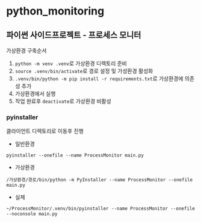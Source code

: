 # python_monitoring
## 파이썬 사이드프로젝트 - 프로세스 모니터

가상환경 구축순서
1. ```python -m venv .venv```로 가상환경 디렉토리 준비
2. ```source .venv/bin/activate```로 경로 설정 및 가성환경 활성화
3. ```.venv/bin/python -m pip install -r requirements.txt```로 가상환경에 의존성 추가
4. 가상환경에서 실행
5. 작업 완료후 ```deactivate```로 가상환경 비활성

### pyinstaller
클라이언트 디렉토리로 이동후 진행
- 일반환경
```
pyinstaller --onefile --name ProcessMonitor main.py 
```
- 가상환경
```
/가상환경/경로/bin/python -m PyInstaller --name ProcessMonitor --onefile main.py
```
- 실제 
```
~/ProcessMonitor/.venv/bin/pyinstaller --name ProcessMonitor --onefile --noconsole main.py
```